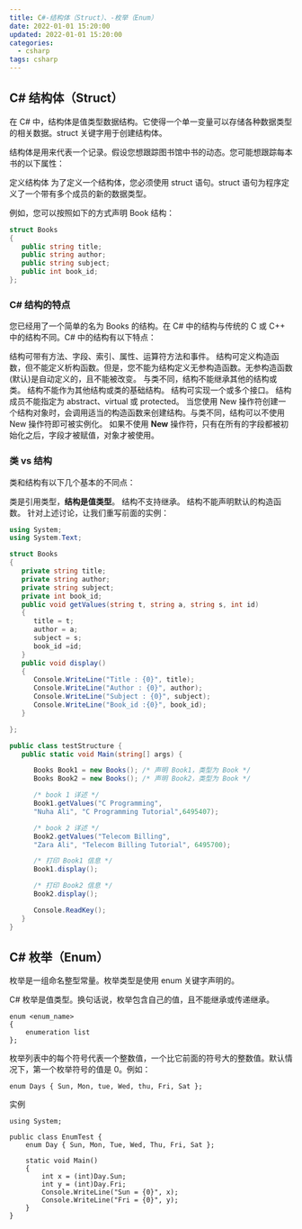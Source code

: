 ```yaml
---
title: C#-结构体（Struct）、-枚举（Enum）
date: 2022-01-01 15:20:00
updated: 2022-01-01 15:20:00
categories:
  - csharp
tags: csharp
---
```


## C# 结构体（Struct）

在 C# 中，结构体是值类型数据结构。它使得一个单一变量可以存储各种数据类型的相关数据。struct 关键字用于创建结构体。

结构体是用来代表一个记录。假设您想跟踪图书馆中书的动态。您可能想跟踪每本书的以下属性：

定义结构体
为了定义一个结构体，您必须使用 struct 语句。struct 语句为程序定义了一个带有多个成员的新的数据类型。

例如，您可以按照如下的方式声明 Book 结构：

```cs
struct Books
{
   public string title;
   public string author;
   public string subject;
   public int book_id;
};
```

<!-- more -->

### C# 结构的特点

您已经用了一个简单的名为 Books 的结构。在 C# 中的结构与传统的 C 或 C++ 中的结构不同。C# 中的结构有以下特点：

结构可带有方法、字段、索引、属性、运算符方法和事件。
结构可定义构造函数，但不能定义析构函数。但是，您不能为结构定义无参构造函数。无参构造函数(默认)是自动定义的，且不能被改变。
与类不同，结构不能继承其他的结构或类。
结构不能作为其他结构或类的基础结构。
结构可实现一个或多个接口。
结构成员不能指定为 abstract、virtual 或 protected。
当您使用 New 操作符创建一个结构对象时，会调用适当的构造函数来创建结构。与类不同，结构可以不使用 New 操作符即可被实例化。
如果不使用 **New** 操作符，只有在所有的字段都被初始化之后，字段才被赋值，对象才被使用。

### 类 vs 结构

类和结构有以下几个基本的不同点：

类是引用类型，**结构是值类型**。
结构不支持继承。
结构不能声明默认的构造函数。
针对上述讨论，让我们重写前面的实例：

```cs
using System;
using System.Text;

struct Books
{
   private string title;
   private string author;
   private string subject;
   private int book_id;
   public void getValues(string t, string a, string s, int id)
   {
      title = t;
      author = a;
      subject = s;
      book_id =id;
   }
   public void display()
   {
      Console.WriteLine("Title : {0}", title);
      Console.WriteLine("Author : {0}", author);
      Console.WriteLine("Subject : {0}", subject);
      Console.WriteLine("Book_id :{0}", book_id);
   }

};

public class testStructure {
   public static void Main(string[] args) {

      Books Book1 = new Books(); /* 声明 Book1，类型为 Book */
      Books Book2 = new Books(); /* 声明 Book2，类型为 Book */

      /* book 1 详述 */
      Book1.getValues("C Programming",
      "Nuha Ali", "C Programming Tutorial",6495407);

      /* book 2 详述 */
      Book2.getValues("Telecom Billing",
      "Zara Ali", "Telecom Billing Tutorial", 6495700);

      /* 打印 Book1 信息 */
      Book1.display();

      /* 打印 Book2 信息 */
      Book2.display();

      Console.ReadKey();
   }
}
```

## C# 枚举（Enum）

枚举是一组命名整型常量。枚举类型是使用 enum 关键字声明的。

C# 枚举是值类型。换句话说，枚举包含自己的值，且不能继承或传递继承。

```
enum <enum_name>
{
    enumeration list
};
```

枚举列表中的每个符号代表一个整数值，一个比它前面的符号大的整数值。默认情况下，第一个枚举符号的值是 0。例如：

```
enum Days { Sun, Mon, tue, Wed, thu, Fri, Sat };
```

实例
```
using System;

public class EnumTest {
    enum Day { Sun, Mon, Tue, Wed, Thu, Fri, Sat };

    static void Main()
    {
        int x = (int)Day.Sun;
        int y = (int)Day.Fri;
        Console.WriteLine("Sun = {0}", x);
        Console.WriteLine("Fri = {0}", y);
    }
}
```
